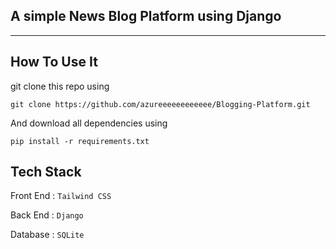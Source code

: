 <h2>A simple News Blog Platform using Django</h2>
<hr>
<h2>How To Use It</h2>
<p>git clone this repo using</p>
<p><code>git clone https://github.com/azureeeeeeeeeeee/Blogging-Platform.git</code></p>
<p>And download all dependencies using</p>
<p><code>pip install -r requirements.txt</code></p>
<h2>Tech Stack</h2>
<p>Front End : <code>Tailwind CSS</code></p>
<p>Back End : <code>Django</code></p>
<p>Database : <code>SQLite</code></p>
